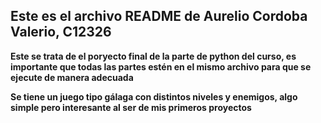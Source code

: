
## Este es el archivo README de Aurelio Cordoba Valerio, C12326

**Este se trata de el poryecto final de la parte de python del curso, es importante que todas las partes estén en el mismo archivo para que se ejecute de manera adecuada**

**Se tiene un juego tipo gálaga con distintos niveles y enemigos, algo simple pero interesante al ser de mis primeros proyectos**

